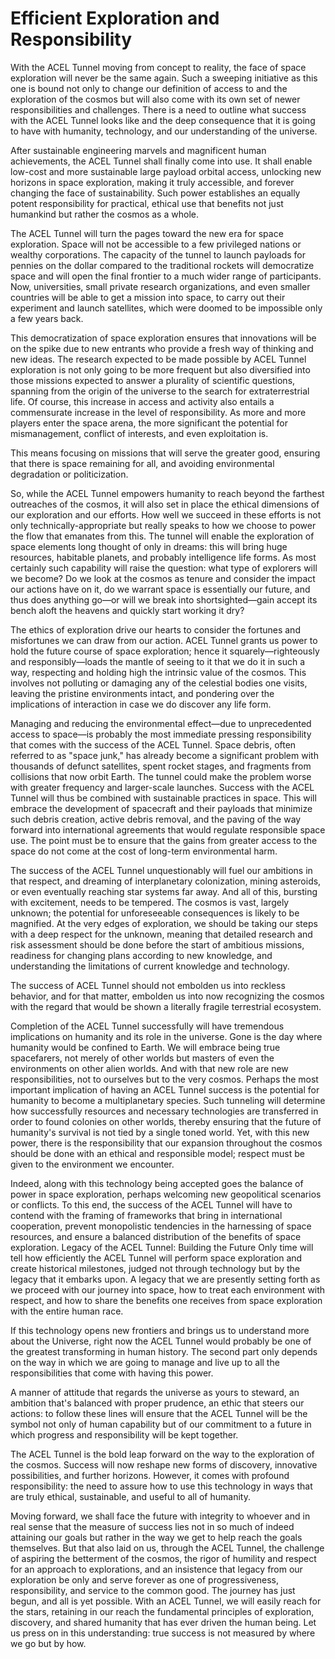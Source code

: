 # Efficient Exploration and Responsibility

With the ACEL Tunnel moving from concept to reality, the face of space exploration will never be the same again. Such a sweeping initiative as this one is bound not only to change our definition of access to and the exploration of the cosmos but will also come with its own set of newer responsibilities and challenges. There is a need to outline what success with the ACEL Tunnel looks like and the deep consequence that it is going to have with humanity, technology, and our understanding of the universe.

After sustainable engineering marvels and magnificent human achievements, the ACEL Tunnel shall finally come into use. It shall enable low-cost and more sustainable large payload orbital access, unlocking new horizons in space exploration, making it truly accessible, and forever changing the face of sustainability. Such power establishes an equally potent responsibility for practical, ethical use that benefits not just humankind but rather the cosmos as a whole.&#x20;

The ACEL Tunnel will turn the pages toward the new era for space exploration. Space will not be accessible to a few privileged nations or wealthy corporations. The capacity of the tunnel to launch payloads for pennies on the dollar compared to the traditional rockets will democratize space and will open the final frontier to a much wider range of participants. Now, universities, small private research organizations, and even smaller countries will be able to get a mission into space, to carry out their experiment and launch satellites, which were doomed to be impossible only a few years back.

This democratization of space exploration ensures that innovations will be on the spike due to new entrants who provide a fresh way of thinking and new ideas. The research expected to be made possible by ACEL Tunnel exploration is not only going to be more frequent but also diversified into those missions expected to answer a plurality of scientific questions, spanning from the origin of the universe to the search for extraterrestrial life. Of course, this increase in access and activity also entails a commensurate increase in the level of responsibility. As more and more players enter the space arena, the more significant the potential for mismanagement, conflict of interests, and even exploitation is.&#x20;

This means focusing on missions that will serve the greater good, ensuring that there is space remaining for all, and avoiding environmental degradation or politicization.

So, while the ACEL Tunnel empowers humanity to reach beyond the farthest outreaches of the cosmos, it will also set in place the ethical dimensions of our exploration and our efforts. How well we succeed in these efforts is not only technically-appropriate but really speaks to how we choose to power the flow that emanates from this. The tunnel will enable the exploration of space elements long thought of only in dreams: this will bring huge resources, habitable planets, and probably intelligence life forms. As most certainly such capability will raise the question: what type of explorers will we become? Do we look at the cosmos as tenure and consider the impact our actions have on it, do we warrant space is essentially our future, and thus does anything go—or will we break into shortsighted—gain accept its bench aloft the heavens and quickly start working it dry?

The ethics of exploration drive our hearts to consider the fortunes and misfortunes we can draw from our action. ACEL Tunnel grants us power to hold the future course of space exploration; hence it squarely—righteously and responsibly—loads the mantle of seeing to it that we do it in such a way, respecting and holding high the intrinsic value of the cosmos. This involves not polluting or damaging any of the celestial bodies one visits, leaving the pristine environments intact, and pondering over the implications of interaction in case we do discover any life form.

Managing and reducing the environmental effect—due to unprecedented access to space—is probably the most immediate pressing responsibility that comes with the success of the ACEL Tunnel. Space debris, often referred to as "space junk," has already become a significant problem with thousands of defunct satellites, spent rocket stages, and fragments from collisions that now orbit Earth. The tunnel could make the problem worse with greater frequency and larger-scale launches. Success with the ACEL Tunnel will thus be combined with sustainable practices in space. This will embrace the development of spacecraft and their payloads that minimize such debris creation, active debris removal, and the paving of the way forward into international agreements that would regulate responsible space use. The point must be to ensure that the gains from greater access to the space do not come at the cost of long-term environmental harm.

The success of the ACEL Tunnel unquestionably will fuel our ambitions in that respect, and dreaming of interplanetary colonization, mining asteroids, or even eventually reaching star systems far away. And all of this, bursting with excitement, needs to be tempered. The cosmos is vast, largely unknown; the potential for unforeseeable consequences is likely to be magnified. At the very edges of exploration, we should be taking our steps with a deep respect for the unknown, meaning that detailed research and risk assessment should be done before the start of ambitious missions, readiness for changing plans according to new knowledge, and understanding the limitations of current knowledge and technology.

The success of ACEL Tunnel should not embolden us into reckless behavior, and for that matter, embolden us into now recognizing the cosmos with the regard that would be shown a literally fragile terrestrial ecosystem.

Completion of the ACEL Tunnel successfully will have tremendous implications on humanity and its role in the universe. Gone is the day where humanity would be confined to Earth. We will embrace being true spacefarers, not merely of other worlds but masters of even the environments on other alien worlds. And with that new role are new responsibilities, not to ourselves but to the very cosmos. Perhaps the most important implication of having an ACEL Tunnel success is the potential for humanity to become a multiplanetary species. Such tunneling will determine how successfully resources and necessary technologies are transferred in order to found colonies on other worlds, thereby ensuring that the future of humanity's survival is not tied by a single toned world. Yet, with this new power, there is the responsibility that our expansion throughout the cosmos should be done with an ethical and responsible model; respect must be given to the environment we encounter.

Indeed, along with this technology being accepted goes the balance of power in space exploration, perhaps welcoming new geopolitical scenarios or conflicts. To this end, the success of the ACEL Tunnel will have to contend with the framing of frameworks that bring in international cooperation, prevent monopolistic tendencies in the harnessing of space resources, and ensure a balanced distribution of the benefits of space exploration. Legacy of the ACEL Tunnel: Building the Future Only time will tell how efficiently the ACEL Tunnel will perform space exploration and create historical milestones, judged not through technology but by the legacy that it embarks upon. A legacy that we are presently setting forth as we proceed with our journey into space, how to treat each environment with respect, and how to share the benefits one receives from space exploration with the entire human race.

If this technology opens new frontiers and brings us to understand more about the Universe, right now the ACEL Tunnel would probably be one of the greatest transforming in human history. The second part only depends on the way in which we are going to manage and live up to all the responsibilities that come with having this power.

A manner of attitude that regards the universe as yours to steward, an ambition that's balanced with proper prudence, an ethic that steers our actions: to follow these lines will ensure that the ACEL Tunnel will be the symbol not only of human capability but of our commitment to a future in which progress and responsibility will be kept together.

The ACEL Tunnel is the bold leap forward on the way to the exploration of the cosmos. Success will now reshape new forms of discovery, innovative possibilities, and further horizons. However, it comes with profound responsibility: the need to assure how to use this technology in ways that are truly ethical, sustainable, and useful to all of humanity.&#x20;

Moving forward, we shall face the future with integrity to whoever and in real sense that the measure of success lies not in so much of indeed attaining our goals but rather in the way we get to help reach the goals themselves. But that also laid on us, through the ACEL Tunnel, the challenge of aspiring the betterment of the cosmos, the rigor of humility and respect for an approach to explorations, and an insistence that legacy from our exploration be only and serve forever as one of progressiveness, responsibility, and service to the common good. The journey has just begun, and all is yet possible. With an ACEL Tunnel, we will easily reach for the stars, retaining in our reach the fundamental principles of exploration, discovery, and shared humanity that has ever driven the human being. Let us press on in this understanding: true success is not measured by where we go but by how.
